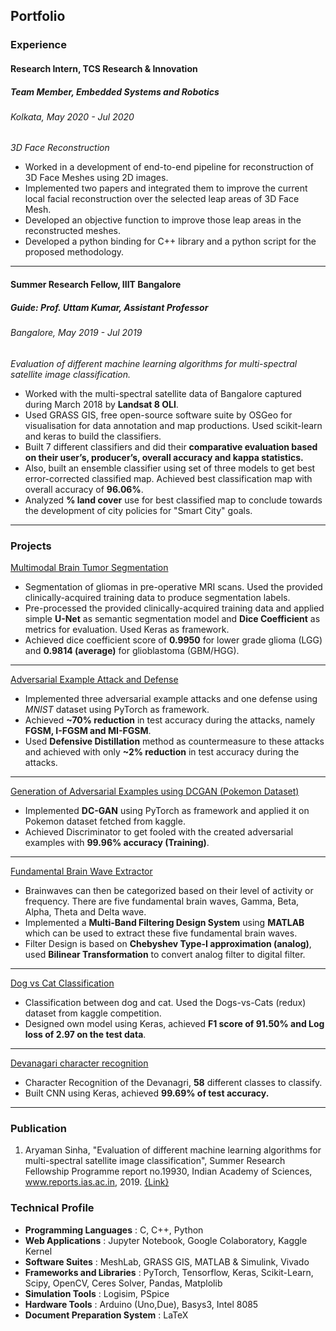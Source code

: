 ## Portfolio
### Experience
#### Research Intern, TCS Research & Innovation 
##### Team Member, Embedded Systems and Robotics
###### Kolkata, May 2020 - Jul 2020
*3D Face Reconstruction*
- Worked in a development of end-to-end pipeline for reconstruction of 3D Face Meshes using 2D images. 
- Implemented two papers and integrated them to improve the current local facial reconstruction over the selected leap areas of 3D Face Mesh.
- Developed an objective function to improve those leap areas in the reconstructed meshes. 
- Developed a python binding for C++ library and a python script for the proposed methodology.

---
#### Summer Research Fellow, IIIT Bangalore 
##### Guide: Prof. Uttam Kumar, Assistant Professor
###### Bangalore, May 2019 - Jul 2019                                 
*Evaluation of different machine learning algorithms for multi-spectral satellite image classification.*
- Worked with the multi-spectral satellite data of Bangalore captured during March 2018 by **Landsat 8 OLI**.
- Used GRASS GIS, free open-source software suite by OSGeo for visualisation for data annotation and map productions. Used scikit-learn and keras to build the classifiers. 
- Built 7 different classifiers and did their **comparative evaluation based on their user’s, producer’s, overall accuracy and kappa statistics.** 
- Also, built an ensemble classifier using set of three models to get best error-corrected classified map. Achieved best classification map with overall accuracy of **96.06%**.
- Analyzed **% land cover** use for best classified map to conclude towards the development of city policies for "Smart City" goals.

---
### Projects
[Multimodal Brain Tumor Segmentation](/Multimodal-Brain-Tumor-Segmentation)
- Segmentation of gliomas in pre-operative MRI scans. Used the provided clinically-acquired training data to produce segmentation labels.
- Pre-processed the provided clinically-acquired training data and applied simple **U-Net** as semantic segmentation model and **Dice Coefficient** as metrics for evaluation. Used Keras 
as framework.
- Achieved dice coefficient score of **0.9950** for lower grade glioma (LGG) and **0.9814 (average)** for glioblastoma (GBM/HGG).

---
[Adversarial Example Attack and Defense](/Adversarial-Example-Attack-and-Defense)
- Implemented three adversarial example attacks and one defense using *MNIST* dataset using PyTorch as framework.
- Achieved **~70% reduction** in test accuracy during the attacks, namely **FGSM, I-FGSM and MI-FGSM**.
- Used **Defensive Distillation** method as countermeasure to these attacks and achieved with only **~2% reduction** in test accuracy during the attacks.

---
[Generation of Adversarial Examples using DCGAN (Pokemon Dataset)](/Adversarial-Examples-of-Pokemon)
- Implemented **DC-GAN** using PyTorch as framework and applied it on Pokemon dataset fetched from kaggle.
- Achieved Discriminator to get fooled with the created adversarial examples with **99.96% accuracy (Training)**.

---
[Fundamental Brain Wave Extractor](/Fundamental-Brain-Waves-Extractor)
- Brainwaves can then be categorized based on their level of activity or frequency. There are five fundamental brain waves, Gamma, Beta, Alpha, Theta and Delta wave.
- Implemented a **Multi-Band Filtering Design System** using **MATLAB** which can be used to extract these five fundamental brain waves. 
- Filter Design is based on **Chebyshev Type-I approximation (analog)**, used **Bilinear Transformation** to convert analog filter to digital filter.

---
[Dog vs Cat Classification](https://www.kaggle.com/arya791/kernel6fb4bf1ec6)
- Classification between dog and cat. Used the Dogs-vs-Cats (redux) dataset from kaggle competition.
- Designed own model using Keras, achieved **F1 score of 91.50% and Log loss of 2.97 on the test data**. 

---
[Devanagari character recognition](https://github.com/as791/Devanagari-character-recognition)
- Character Recognition of the Devanagri, **58** different classes to classify.
- Built CNN using Keras, achieved **99.69% of test accuracy.**

---
### Publication
1. Aryaman Sinha, "Evaluation of different machine learning algorithms for multi-spectral satellite image classification", Summer Research Fellowship Programme report no.19930, Indian Academy of Sciences, www.reports.ias.ac.in, 2019. [{Link}](http://reports.ias.ac.in/report/19330/evaluation-of-different-machine-learning-algorithms-for-multi-spectral-satellite-image-classification)

### Technical Profile
- **Programming Languages** : C, C++, Python
- **Web Applications** : Jupyter Notebook, Google Colaboratory, Kaggle Kernel
- **Software Suites** : MeshLab, GRASS GIS, MATLAB & Simulink, Vivado
- **Frameworks and Libraries** : PyTorch, Tensorflow, Keras, Scikit-Learn, Scipy, OpenCV, Ceres Solver, Pandas, Matplolib
- **Simulation Tools** : Logisim, PSpice
- **Hardware Tools** : Arduino (Uno,Due), Basys3, Intel 8085
- **Document Preparation System** : LaTeX
